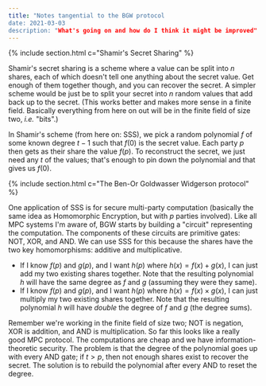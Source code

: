 ```yaml
---
title: "Notes tangential to the BGW protocol
date: 2021-03-03
description: "What's going on and how do I think it might be improved"
---
```



{% include section.html c="Shamir's Secret Sharing" %}

Shamir's secret sharing is a scheme where a value can be split into $n$ shares, each of which doesn't tell one anything about the secret value.
Get enough of them together though, and you can recover the secret. 
A simpler scheme would be just be to split your secret into $n$ random values that add back up to the secret. 
(This works better and makes more sense in a finite field. Basically everything from here on out will be in the finite field of size two, _i.e._ "bits".)

In Shamir's scheme (from here on: SSS), we pick a random polynomial $f$ of some known degree $t-1$ such that $f(0)$ is the secret value. 
Each party $p$ then gets as their share the value $f(p)$. 
To reconstruct the secret, we just need any $t$ of the values; that's enough to pin down the polynomial and that gives us $f(0)$.

{% include section.html c="The Ben-Or Goldwasser Widgerson protocol" %}

One application of SSS is for secure multi-party computation
(basically the same idea as Homomorphic Encryption, but with $p$ parties involved).
Like all MPC systems I'm aware of, BGW starts by building a "circuit" representing the computation. 
The components of these circuits are primitive gates: NOT, XOR, and AND. 
We can use SSS for this because the shares have the two key homomorphisms: additive and multiplicative. 

- If I know $f(p)$ and $g(p)$, and I want $h(p)$ where $h(x)=f(x)+g(x)$, I can just add my two existing shares together. 
  Note that the resulting polynomial $h$ will have the same degree as $f$ and $g$ (assuming they were they same).
- If I know $f(p)$ and $g(p)$, and I want $h(p)$ where $h(x)=f(x)\times g(x)$, I can just multiply my two existing shares together. 
  Note that the resulting polynomial $h$ will have _double_ the degree of $f$ and $g$ (the degree sums).

Remember we're working in the finite field of size two; NOT is negation, XOR is addition, and AND is multiplication. 
So far this looks like a really good MPC protocol. The computations are cheap and we have information-theoretic security. 
The problem is that the degree of the polynomial goes up with every AND gate; if $t>p$, then not enough shares exist to recover the secret.
The solution is to rebuild the polynomial after every AND to reset the degree. 
